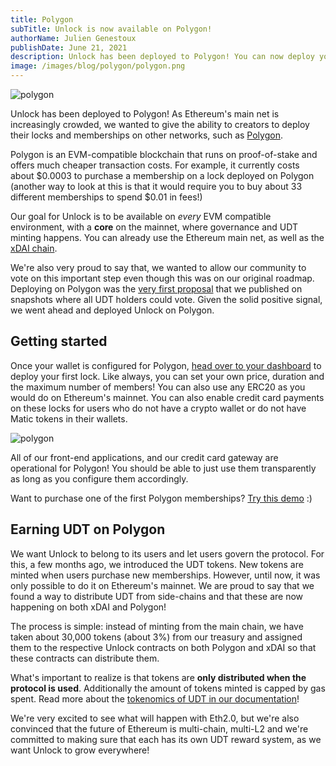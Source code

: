 ```yaml
---
title: Polygon
subTitle: Unlock is now available on Polygon!
authorName: Julien Genestoux
publishDate: June 21, 2021
description: Unlock has been deployed to Polygon! You can now deploy your NFT memberships and earn UDT directly on one of the mosyt popular Ethereum sidechains.
image: /images/blog/polygon/polygon.png
---
```


![polygon](/images/blog/polygon/polygon.png)


Unlock has been deployed to Polygon! As Ethereum's main net is increasingly crowded, we wanted to give the ability to creators to deploy their locks and memberships on other networks, such as [Polygon](https://polygon.technology/).

Polygon is an EVM-compatible blockchain that runs on proof-of-stake and offers much cheaper transaction costs. For example, it currently costs about $0.0003 to purchase a membership on a lock deployed on Polygon (another way to look at this is that it would require you to buy about 33 different memberships to spend $0.01 in fees!)

Our goal for Unlock is to be available on _every_ EVM compatible environment, with a **core** on the mainnet, where governance and UDT minting happens. You can already use the Ethereum main net, as well as the [xDAI chain](/blog/xdai).

We're also very proud to say that, we wanted to allow our community to vote on this important step even though this was on our original roadmap. Deploying on Polygon was the [very first proposal](https://snapshot.org/#/unlock-protocol.eth/proposal/QmR8s9jvvJ82Mx8Ub1J5ESWFadwjjKtRpGs3vmCHbsqWUi) that we published on snapshots where all UDT holders could vote. Given the solid positive signal, we went ahead and deployed Unlock on Polygon.

## Getting started

Once your wallet is configured for Polygon, [head over to your dashboard](https://app.unlock-protocol.com/dashboard) to deploy your first lock. Like always, you can set your own price, duration and the maximum number of members! You can also use any ERC20 as you would do on Ethereum's mainnet. You can also enable credit card payments on these locks for users who do not have a crypto wallet or do not have Matic tokens in their wallets.

![polygon](/images/blog/polygon/dashboard-polygon.png)

All of our front-end applications, and our credit card gateway are operational for Polygon! You should be able to just use them transparently as long as you configure them accordingly.

Want to purchase one of the first Polygon memberships? [Try this demo](https://app.unlock-protocol.com/demo?network=137&lock=0xD336Cb245ebbcC73B0388f89671D46de4E60b2d4) :)

## Earning UDT on Polygon

We want Unlock to belong to its users and let users govern the protocol. For this, a few months ago, we introduced the UDT tokens. New tokens are minted when users purchase new memberships. However, until now, it was only possible to do it on Ethereum's mainnet. We are proud to say that we found a way to distribute UDT from side-chains and that these are now happening on both xDAI and Polygon!

The process is simple: instead of minting from the main chain, we have taken about 30,000 tokens (about 3%) from our treasury and assigned them to the respective Unlock contracts on both Polygon and xDAI so that these contracts can distribute them.

What's important to realize is that tokens are **only distributed when the protocol is used**. Additionally the amount of tokens minted is capped by gas spent. Read more about the [tokenomics of UDT in our documentation](https://docs.unlock-protocol.com/governance/the-unlock-token/side-chains-and-layer-2)!

We're very excited to see what will happen with Eth2.0, but we're also convinced that the future of Ethereum is multi-chain, multi-L2 and we're committed to making sure that each has its own UDT reward system, as we want Unlock to grow everywhere!





